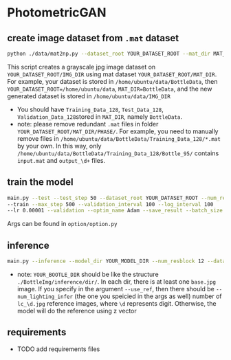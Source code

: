 # PhotometricGAN
## create image dataset from ```.mat``` dataset
```bash
python ./data/mat2np.py --dataset_root YOUR_DATASET_ROOT --mat_dir MAT_DIR --img_dir IMG_DIR
```
This script creates a grayscale jpg image dataset on ```YOUR_DATASET_ROOT/IMG_DIR``` using mat dataset ```YOUR_DATASET_ROOT/MAT_DIR```.
For example, your dataset is stored in ```/home/ubuntu/data/BottleData```, then ```YOUR_DATASET_ROOT=/home/ubuntu/data```, ```MAT_DIR=BottleData```,
and the new generated dataset is stored in ```/home/ubuntu/data/IMG_DIR```
* You should have ```Training_Data_128```, ```Test_Data_128```, ```Validation_Data_128```stored in ```MAT_DIR```, namely ```BottleData```.
* note: please remove redundant ```.mat``` files in folder ```YOUR_DATASET_ROOT/MAT_DIR/PHASE/```. For example, you need to manually remove files in
```/home/ubuntu/data/BottleData/Training_Data_128/*.mat``` by your own. In this way, only ```/home/ubuntu/data/BottleData/Training_Data_128/Bottle_95/``` contains 
```input.mat``` and ```output_\d+``` files.

## train the model
```bash
main.py --test --test_step 50 --dataset_root YOUR_DATASET_ROOT --num_resblock 12 
--train --max_step 500 --validation_interval 100 --log_interval 100 
--lr 0.00001 --validation --optim_name Adam --save_result --batch_size 8 --batch_size_eval 8
```
Args can be found in ```option/option.py```

## inference
```bash
main.py --inference --model_dir YOUR_MODEL_DIR --num_resblock 12 --dataset_root YOUR_BOTTLE_DIR
```
* note: ```YOUR_BOOTLE_DIR```  should be like the structure  ```./BottleImg/inference/dir/```. In each dir, there is at 
  least one ```base.jpg``` image. If you specify in the argument ```--use_ref```, then there should be ```--num_lighting_infer```
  (the one you speicied in the args as well) number of ```lc_\d.jpg``` reference images, where ```\d``` represents digit.
  Otherwise, the model will do the reference using z vector

## requirements
* TODO add requirements files